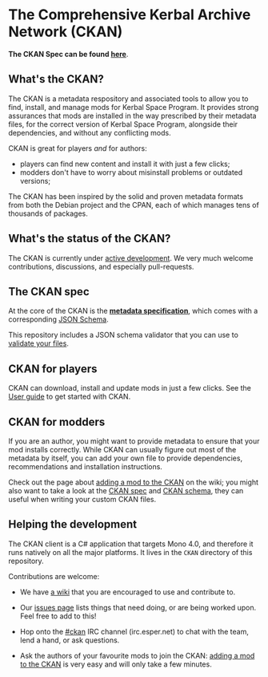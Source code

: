 # The Comprehensive Kerbal Archive Network (CKAN)

**The CKAN Spec can be found [here](Spec.md)**.

## What's the CKAN?

The CKAN is a metadata respository and associated tools to allow you to find, install, and manage mods for Kerbal Space Program. It provides strong assurances that mods are installed in the way prescribed by their metadata files, for the correct version of Kerbal Space Program, alongside their dependencies, and without any conflicting mods.

CKAN is great for players _and_ for authors:
- players can find new content and install it with just a few clicks;
- modders don't have to worry about misinstall problems or outdated versions;

The CKAN has been inspired by the solid and proven metadata formats from both the Debian project and the CPAN, each of which manages tens of thousands of packages.

## What's the status of the CKAN?

The CKAN is currently under [active development](https://github.com/KSP-CKAN/CKAN/commits/master).
We very much welcome contributions, discussions, and especially pull-requests.

## The CKAN spec

At the core of the CKAN is the **[metadata specification](Spec.md)**,
which comes with a corresponding [JSON Schema](CKAN.schema).

This repository includes a JSON schema validator that you can use to [validate your files](https://github.com/KSP-CKAN/CKAN-support/wiki/Adding-a-mod-to-the-CKAN#testing-your-file).

## CKAN for players

CKAN can download, install and update mods in just a few clicks. See the [User guide](https://github.com/KSP-CKAN/CKAN-support/wiki/User-guide) to get started with CKAN.

## CKAN for modders

If you are an author, you might want to provide metadata to ensure that your mod installs correctly. While CKAN can usually figure out most of the metadata by itself, you can add your own file to provide dependencies, recommendations and installation instructions.

Check out the page about [adding a mod to the CKAN](https://github.com/KSP-CKAN/CKAN-support/wiki/Adding-a-mod-to-the-CKAN) on the wiki; you might also want to take a look at the [CKAN spec](Spec.md) and [CKAN schema](CKAN.schema), they can useful when writing your custom CKAN files.

## Helping the development

The CKAN client is a C# application that targets Mono 4.0, and therefore it runs natively on all the major platforms. It lives in the `CKAN` directory of this repository.

Contributions are welcome:

* We have [a wiki](https://github.com/KSP-CKAN/CKAN-support/wiki) that you are
encouraged to use and contribute to.

* Our [issues page](https://github.com/KSP-CKAN/CKAN/issues)
lists things that need doing, or are being worked upon. Feel free to
add to this!

* Hop onto the [#ckan](http://webchat.esper.net/?channels=ckan) IRC
channel (irc.esper.net) to chat with the team, lend a hand, or
ask questions.

* Ask the authors of your favourite mods to join the CKAN: [adding a mod to the CKAN](https://github.com/KSP-CKAN/CKAN-support/wiki/Adding-a-mod-to-the-CKAN) is very easy and will only take a few minutes.
